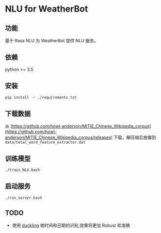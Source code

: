 # NLU for WeatherBot

## 功能
基于 Rasa NLU 为 WeatherBot 提供 NLU 服务。

## 依赖
python >= 3.5

## 安装
```bash
pip install -r ./requirements.txt
```

## 下载数据
从 [https://github.com/howl-anderson/MITIE_Chinese_Wikipedia_corpus](https://github.com/howl-anderson/MITIE_Chinese_Wikipedia_corpus/releases) 下载，解压缩后放置到 `data/total_word_feature_extractor.dat`


## 训练模型
```bash
./train_NLU.bash
```

## 启动服务
```bash
./run_server.bash
```

## TODO
* 使用 [duckling](https://github.com/facebook/duckling) 做时间和日期的识别,效果将更加 Robust 和准确